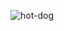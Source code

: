 ![hot-dog](https://upload.wikimedia.org/wikipedia/commons/thumb/f/fb/Hotdog_-_Evan_Swigart.jpg/1280px-Hotdog_-_Evan_Swigart.jpg)